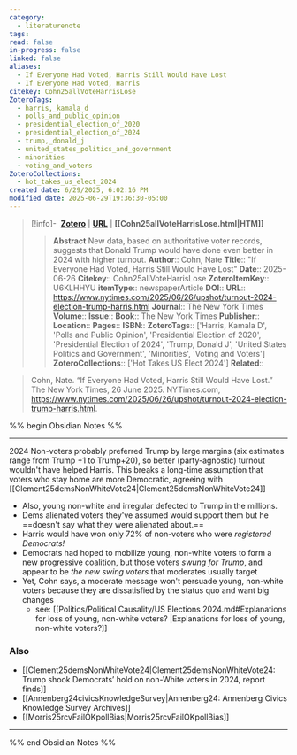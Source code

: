```yaml
---
category:
  - literaturenote
tags: 
read: false
in-progress: false
linked: false
aliases:
  - If Everyone Had Voted, Harris Still Would Have Lost
  - If Everyone Had Voted, Harris
citekey: Cohn25allVoteHarrisLose
ZoteroTags:
  - harris,_kamala_d
  - polls_and_public_opinion
  - presidential_election_of_2020
  - presidential_election_of_2024
  - trump,_donald_j
  - united_states_politics_and_government
  - minorities
  - voting_and_voters
ZoteroCollections:
  - hot_takes_us_elect_2024
created date: 6/29/2025, 6:02:16 PM
modified date: 2025-06-29T19:36:30-05:00
---
```


> [!info]- &nbsp;[**Zotero**](zotero://select/library/items/U6KLHHYU)  | [**URL**](https://www.nytimes.com/2025/06/26/upshot/turnout-2024-election-trump-harris.html) | **[[Cohn25allVoteHarrisLose.html|HTM]]**
>> **Abstract**
> New data, based on authoritative voter records, suggests that Donald Trump would have done even better in 2024 with higher turnout.
> > **Author**:: Cohn, Nate
> **Title**:: "If Everyone Had Voted, Harris Still Would Have Lost"
> **Date**:: 2025-06-26
> **Citekey**:: Cohn25allVoteHarrisLose
> **ZoteroItemKey**:: U6KLHHYU
> **itemType**:: newspaperArticle
> **DOI**:: 
> **URL**:: https://www.nytimes.com/2025/06/26/upshot/turnout-2024-election-trump-harris.html
> **Journal**:: The New York Times
> **Volume**:: 
> **Issue**:: 
> **Book**:: The New York Times
> **Publisher**:: 
> **Location**:: 
> **Pages**:: 
> **ISBN**:: 
> **ZoteroTags**:: ['Harris, Kamala D', 'Polls and Public Opinion', 'Presidential Election of 2020', 'Presidential Election of 2024', 'Trump, Donald J', 'United States Politics and Government', 'Minorities', 'Voting and Voters']
> **ZoteroCollections**:: ['Hot Takes US Elect 2024']
> **Related**::

>  Cohn, Nate. “If Everyone Had Voted, Harris Still Would Have Lost.” The New York Times, 26 June 2025. NYTimes.com, https://www.nytimes.com/2025/06/26/upshot/turnout-2024-election-trump-harris.html.

%% begin Obsidian Notes %%
___
2024 Non-voters probably preferred Trump by large margins (six estimates range from Trump +1 to Trump+20), so better (party-agnostic) turnout wouldn't have helped Harris.  This breaks a long-time assumption that voters who stay home are more Democratic, agreeing with [[Clement25demsNonWhiteVote24|Clement25demsNonWhiteVote24]] 
- Also, young non-white and irregular defected to Trump in the millions.
- Dems alienated voters they've assumed would support them but he ==doesn't say what they were alienated about.==
- Harris would have won only 72% of non-voters who were *registered Democrats!*
- Democrats had hoped to mobilize young, non-white voters to form a new progressive coalition, but those voters *swung for Trump*, and appear to be *the new swing voters* that moderates usually target
- Yet, Cohn says, a moderate message won't persuade young, non-white voters because they are dissatisfied by the status quo and want big changes
	- see: [[Politics/Political Causality/US Elections 2024.md#Explanations for loss of young, non-white voters? |Explanations for loss of young, non-white voters?]]
### Also
- [[Clement25demsNonWhiteVote24|Clement25demsNonWhiteVote24: Trump shook Democrats’ hold on non-White voters in 2024, report finds]] 
- [[Annenberg24civicsKnowledgeSurvey|Annenberg24: Annenberg Civics Knowledge Survey Archives]] 
- [[Morris25rcvFailOKpollBias|Morris25rcvFailOKpollBias]] 
___
%% end Obsidian Notes %%
